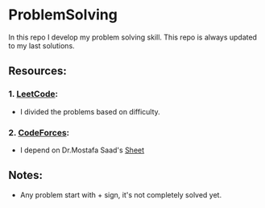 # ProblemSolving
In this repo I develop my problem solving skill.
This repo is always updated to my last solutions.

## Resources:
### 1. [LeetCode](https://leetcode.com/Ziad-kh/):
- I divided the problems based on difficulty.
  
### 2. [CodeForces](https://codeforces.com/):
- I depend on Dr.Mostafa Saad's [Sheet](https://docs.google.com/spreadsheets/d/1iJZWP2nS_OB3kCTjq8L6TrJJ4o-5lhxDOyTaocSYc-k/edit#gid=84654839)

## Notes:
- Any problem start with + sign, it's not completely solved yet.
